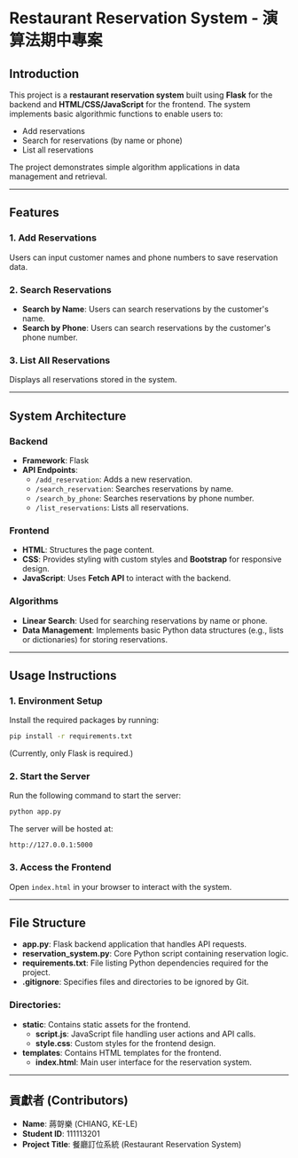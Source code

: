 # Restaurant Reservation System - 演算法期中專案

## Introduction
This project is a **restaurant reservation system** built using **Flask** for the backend and **HTML/CSS/JavaScript** for the frontend. The system implements basic algorithmic functions to enable users to:
- Add reservations
- Search for reservations (by name or phone)
- List all reservations

The project demonstrates simple algorithm applications in data management and retrieval.

---

## Features
### 1. Add Reservations  
Users can input customer names and phone numbers to save reservation data.

### 2. Search Reservations  
- **Search by Name**: Users can search reservations by the customer's name.  
- **Search by Phone**: Users can search reservations by the customer's phone number.

### 3. List All Reservations  
Displays all reservations stored in the system.

---

## System Architecture

### Backend
- **Framework**: Flask
- **API Endpoints**:
  - `/add_reservation`: Adds a new reservation.
  - `/search_reservation`: Searches reservations by name.
  - `/search_by_phone`: Searches reservations by phone number.
  - `/list_reservations`: Lists all reservations.

### Frontend
- **HTML**: Structures the page content.
- **CSS**: Provides styling with custom styles and **Bootstrap** for responsive design.
- **JavaScript**: Uses **Fetch API** to interact with the backend.

### Algorithms
- **Linear Search**: Used for searching reservations by name or phone.
- **Data Management**: Implements basic Python data structures (e.g., lists or dictionaries) for storing reservations.

---

## Usage Instructions

### 1. Environment Setup
Install the required packages by running:
```bash
pip install -r requirements.txt
```
(Currently, only Flask is required.)

### 2. Start the Server
Run the following command to start the server:
```bash
python app.py
```
The server will be hosted at:

```arduino
http://127.0.0.1:5000
```
### 3. Access the Frontend
Open `index.html` in your browser to interact with the system.

---

## File Structure

- **app.py**: Flask backend application that handles API requests.
- **reservation_system.py**: Core Python script containing reservation logic.
- **requirements.txt**: File listing Python dependencies required for the project.
- **.gitignore**: Specifies files and directories to be ignored by Git.

### Directories:
- **static**: Contains static assets for the frontend.
  - **script.js**: JavaScript file handling user actions and API calls.
  - **style.css**: Custom styles for the frontend design.
- **templates**: Contains HTML templates for the frontend.
  - **index.html**: Main user interface for the reservation system.

---

## 貢獻者 (Contributors)

- **Name**: 蔣哿樂 (CHIANG, KE-LE)  
- **Student ID**: 111113201  
- **Project Title**: 餐廳訂位系統 (Restaurant Reservation System)





